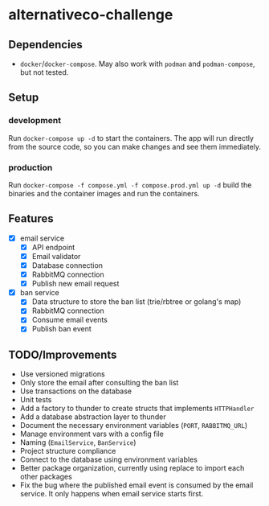 # alternativeco-challenge

## Dependencies

- `docker`/`docker-compose`. May also work with `podman` and `podman-compose`, but not tested.

## Setup

### development

Run `docker-compose up -d` to start the containers. The app will
run directly from the source code, so you can make changes and see
them immediately.

### production

Run `docker-compose -f compose.yml -f compose.prod.yml up -d`
build the binaries and the container images and run the
containers.

## Features

- [x] email service
    - [x] API endpoint
    - [x] Email validator
    - [x] Database connection
    - [x] RabbitMQ connection
    - [x] Publish new email request
- [x] ban service
    - [x] Data structure to store the ban list (trie/rbtree or golang's map)
    - [x] RabbitMQ connection
    - [x] Consume email events
    - [x] Publish ban event

## TODO/Improvements

- Use versioned migrations
- Only store the email after consulting the ban list
- Use transactions on the database
- Unit tests
- Add a factory to thunder to create structs that implements `HTTPHandler`
- Add a database abstraction layer to thunder
- Document the necessary environment variables (`PORT`, `RABBITMQ_URL`)
- Manage environment vars with a config file
- Naming (`EmailService`, `BanService`)
- Project structure compliance
- Connect to the database using environment variables
- Better package organization, currently using replace to import each other packages
- Fix the bug where the published email event is consumed by the
  email service. It only happens when email service starts first.
